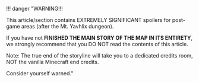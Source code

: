 !!! danger "WARNING!!!

This article/section contains EXTREMELY SIGNIFICANT spoilers for post-game areas (after the Mt. Yavhlix dungeon).

If you have not **FINISHED THE MAIN STORY OF THE MAP IN ITS ENTIRETY**, we strongly recommend that you DO NOT read the contents of this article.

Note: The true end of the storyline will take you to a dedicated credits room, NOT the vanilla Minecraft end credits.

Consider yourself warned."

